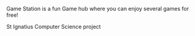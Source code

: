 Game Station is a fun Game hub where you can enjoy several games for free!
 
 St Ignatius Computer Science project


